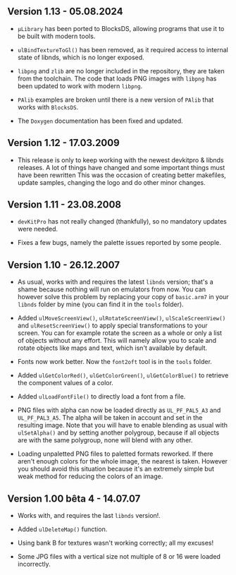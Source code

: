## Version 1.13 - 05.08.2024

- `µLibrary` has been ported to BlocksDS, allowing programs that use it to be
  built with modern tools.

- `ulBindTextureToGl()` has been removed, as it required access to internal
  state of libnds, which is no longer exposed.

- `libpng` and `zlib` are no longer included in the repository, they are taken
  from the toolchain. The code that loads PNG images with `libpng` has been
  updated to work with modern `libpng`.

- `PAlib` examples are broken until there is a new version of `PAlib` that
  works with `BlocksDS`.

- The `Doxygen` documentation has been fixed and updated.

## Version 1.12 - 17.03.2009

- This release is only to keep working with the newest devkitpro & libnds
  releases. A lot of things have changed and some important things must have
  been rewritten This was the occasion of creating better makefiles, update
  samples, changing the logo and do other minor changes.

## Version 1.11 - 23.08.2008

- `devKitPro` has not really changed (thankfully), so no mandatory updates were
  needed.

- Fixes a few bugs, namely the palette issues reported by some people.

## Version 1.10 - 26.12.2007

- As usual, works with and requires the latest `libnds` version; that's a shame
  because nothing will run on emulators from now. You can however solve this
  problem by replacing your copy of `basic.arm7` in your `libnds` folder by mine
  (you can find it in the `tools` folder).

- Added `ulMoveScreenView()`, `ulRotateScreenView()`, `ulScaleScreenView()`
  and `ulResetScreenView()` to apply special transformations to your screen.
  You can for example rotate the screen as a whole or only a list of objects
  without any effort. This will namely allow you to scale and rotate objects
  like maps and text, which isn't available by default.

- Fonts now work better. Now the `font2oft` tool is in the `tools` folder.

- Added `ulGetColorRed()`, `ulGetColorGreen()`, `ulGetColorBlue()` to retrieve
  the component values of a color.

- Added `ulLoadFontFile()` to directly load a font from a file.

- PNG files with alpha can now be loaded directly as `UL_PF_PAL5_A3` and
  `UL_PF_PAL3_A5`. The alpha will be taken in account and set in the resulting
  image. Note that you will have to enable blending as usual with `ulSetAlpha()`
  and by setting another polygroup, because if all objects are with the same
  polygroup, none will blend with any other.

- Loading unpaletted PNG files to paletted formats reworked. If there aren't
  enough colors for the whole image, the nearest is taken. However you should
  avoid this situation because it's an extremely simple but weak method for
  reducing the colors of an image.

## Version 1.00 bêta 4 - 14.07.07

- Works with, and requires the last `libnds` version!.

- Added `ulDeleteMap()` function.

- Using bank B for textures wasn't working correctly; all my excuses!

- Some JPG files with a vertical size not multiple of 8 or 16 were loaded
  incorrectly.
